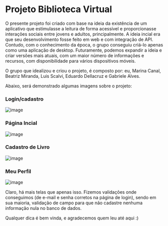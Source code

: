 # Projeto Biblioteca Virtual

O presente projeto foi criado com base na ideia da existência de um aplicativo que estimulasse a leitura de forma acessível e proporcionasse interações sociais entre jovens e adultos, principalmente. A ideia incial era que seu desenvolvimento fosse feito em web e com integração de API. Contudo, com o conhecimento da época, o grupo conseguiu criá-lo apenas como uma aplicação de desktop. Futuramente, podemos expandir a ideia e criar versões mais atuais, com um maior número de informações e recursos, com disponibilidade para vários dispositivos móveis.

O grupo que idealizou e criou o projeto, é composto por: eu, Marina Canal, Beatriz Miranda, Luis Scalvi, Eduardo Dellacruz e Gabriele Alves.

Abaixo, será demonstrado algumas imagens sobre o projeto:
### Login/cadastro
![image](https://github.com/marinacanal/ProjetoBibliotecaVirtual/assets/121324624/4ff8dbda-ec66-420b-9e3b-f53b04923d8a)

### Página Incial
![image](https://github.com/marinacanal/ProjetoBibliotecaVirtual/assets/121324624/97a1a221-751f-4d23-b846-482073c0f9ef)

### Cadastro de Livro
![image](https://github.com/marinacanal/ProjetoBibliotecaVirtual/assets/121324624/62538654-ae48-4840-b7c5-40f0154ec542)

### Meu Perfil
![image](https://github.com/marinacanal/ProjetoBibliotecaVirtual/assets/121324624/31903b79-b171-4051-ac1f-9bd5d6330ff6)

Claro, há mais telas que apenas isso. Fizemos validações onde conseguimos (de e-mail e senha corretos na página de login), sendo em sua maioria, validação de campo para que não cadastre nenhuma informação nula no banco de dados.

Qualquer dica é bem vinda, e agradecemos quem leu até aqui :)
